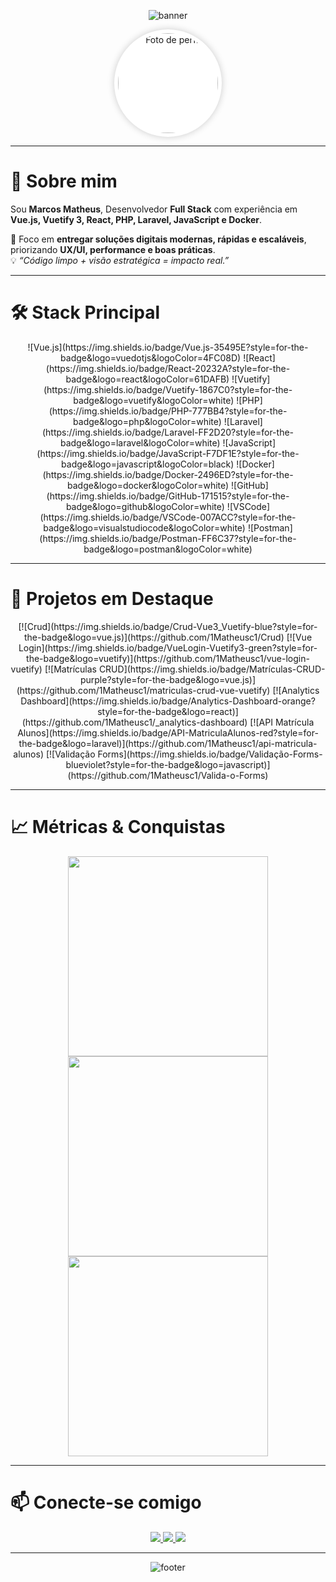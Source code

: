 <!-- Banner animado -->
<p align="center">
  <img src="https://capsule-render.vercel.app/api?type=waving&color=0A66C2&height=200&section=header&text=👨‍💻+Marcos+Matheus&fontSize=42&fontColor=ffffff&animation=twinkling&fontAlignY=35" alt="banner" />
</p>

<!-- Foto Perfil -->
<p align="center">
  <img src="https://avatars.githubusercontent.com/u/116637532?v=4" alt="Foto de perfil" height="160" style="border-radius: 50%; background:white; padding:6px; box-shadow: 0 0 12px rgba(0,0,0,0.2);" />
</p>

---

# 👋 Sobre mim  

Sou **Marcos Matheus**, Desenvolvedor **Full Stack** com experiência em **Vue.js, Vuetify 3, React, PHP, Laravel, JavaScript e Docker**.  

🚀 Foco em **entregar soluções digitais modernas, rápidas e escaláveis**, priorizando **UX/UI, performance e boas práticas**.  
💡 *“Código limpo + visão estratégica = impacto real.”*

---

# 🛠️ Stack Principal

<p align="center">
  ![Vue.js](https://img.shields.io/badge/Vue.js-35495E?style=for-the-badge&logo=vuedotjs&logoColor=4FC08D)
  ![React](https://img.shields.io/badge/React-20232A?style=for-the-badge&logo=react&logoColor=61DAFB)
  ![Vuetify](https://img.shields.io/badge/Vuetify-1867C0?style=for-the-badge&logo=vuetify&logoColor=white)
  ![PHP](https://img.shields.io/badge/PHP-777BB4?style=for-the-badge&logo=php&logoColor=white)
  ![Laravel](https://img.shields.io/badge/Laravel-FF2D20?style=for-the-badge&logo=laravel&logoColor=white)
  ![JavaScript](https://img.shields.io/badge/JavaScript-F7DF1E?style=for-the-badge&logo=javascript&logoColor=black)
  ![Docker](https://img.shields.io/badge/Docker-2496ED?style=for-the-badge&logo=docker&logoColor=white)
  ![GitHub](https://img.shields.io/badge/GitHub-171515?style=for-the-badge&logo=github&logoColor=white)
  ![VSCode](https://img.shields.io/badge/VSCode-007ACC?style=for-the-badge&logo=visualstudiocode&logoColor=white)
  ![Postman](https://img.shields.io/badge/Postman-FF6C37?style=for-the-badge&logo=postman&logoColor=white)
</p>

---

# 🌟 Projetos em Destaque

<p align="center">
  [![Crud](https://img.shields.io/badge/Crud-Vue3_Vuetify-blue?style=for-the-badge&logo=vue.js)](https://github.com/1Matheusc1/Crud)
  [![Vue Login](https://img.shields.io/badge/VueLogin-Vuetify3-green?style=for-the-badge&logo=vuetify)](https://github.com/1Matheusc1/vue-login-vuetify)
  [![Matrículas CRUD](https://img.shields.io/badge/Matrículas-CRUD-purple?style=for-the-badge&logo=vue.js)](https://github.com/1Matheusc1/matriculas-crud-vue-vuetify)
  [![Analytics Dashboard](https://img.shields.io/badge/Analytics-Dashboard-orange?style=for-the-badge&logo=react)](https://github.com/1Matheusc1/_analytics-dashboard)
  [![API Matrícula Alunos](https://img.shields.io/badge/API-MatriculaAlunos-red?style=for-the-badge&logo=laravel)](https://github.com/1Matheusc1/api-matricula-alunos)
  [![Validação Forms](https://img.shields.io/badge/Validação-Forms-blueviolet?style=for-the-badge&logo=javascript)](https://github.com/1Matheusc1/Valida-o-Forms)
</p>

---

# 📈 Métricas & Conquistas

<p align="center">
  <!-- GitHub Stats -->
  <img src="https://github-readme-stats.vercel.app/api?username=1Matheusc1&show_icons=true&theme=tokyonight&hide_border=true&count_private=true&locale=pt-br" width="320" />

  <!-- Top linguagens -->
  <img src="https://github-readme-stats.vercel.app/api/top-langs/?username=1Matheusc1&layout=compact&theme=tokyonight&hide_border=true&locale=pt-br" width="320" />

  <!-- Commit Streak -->
  <img src="https://github-readme-streak-stats.herokuapp.com/?user=1Matheusc1&theme=tokyonight&hide_border=true&locale=pt-br" width="320" />
</p>

---

# 📫 Conecte-se comigo

<p align="center">
  <a href="https://www.linkedin.com/in/marcos-matheus-34a257304" target="_blank">
    <img src="https://img.shields.io/badge/LinkedIn-0A66C2?style=for-the-badge&logo=linkedin&logoColor=white" />
  </a>
  <a href="https://github.com/1Matheusc1" target="_blank">
    <img src="https://img.shields.io/badge/GitHub-171515?style=for-the-badge&logo=github&logoColor=white" />
  </a>
  <a href="https://www.instagram.com/https.theus___" target="_blank">
    <img src="https://img.shields.io/badge/Instagram-E4405F?style=for-the-badge&logo=instagram&logoColor=white" />
  </a>
</p>

---

<!-- Rodapé animado -->
<p align="center">
  <img src="https://capsule-render.vercel.app/api?type=waving&color=0A66C2&height=120&section=footer" alt="footer"/>
</p>
